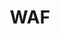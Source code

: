 ---
layout: post
title: WAF
tags: [support_firewall]
categories: [Support,Firewall]
categories_title: Firewall
---